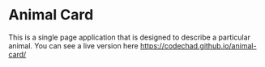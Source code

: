 # Animal Card

This is a single page application that is designed to describe a particular animal. You can see a live version here https://codechad.github.io/animal-card/
